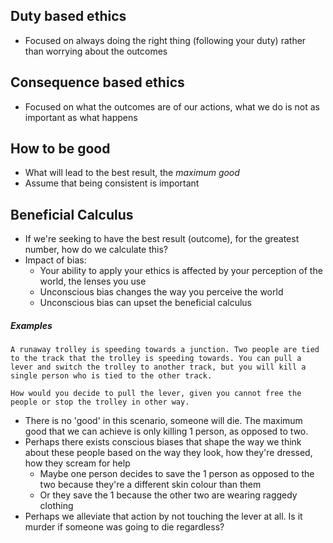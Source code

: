 ## Duty based ethics
- Focused on always doing the right thing (following your duty) rather than worrying about the outcomes
## Consequence based ethics
- Focused on what the outcomes are of our actions, what we do is not as important as what happens

## How to be good
- What will lead to the best result, the *maximum good*
- Assume that being consistent is important 

## Beneficial Calculus
- If we're seeking to have the best result (outcome), for the greatest number, how do we calculate this?
- Impact of bias:
	- Your ability to apply your ethics is affected by your perception of the world, the lenses you use
	- Unconscious bias changes the way you perceive the world
	- Unconscious bias can upset the beneficial calculus

##### Examples

```
A runaway trolley is speeding towards a junction. Two people are tied to the track that the trolley is speeding towards. You can pull a lever and switch the trolley to another track, but you will kill a single person who is tied to the other track. 

How would you decide to pull the lever, given you cannot free the people or stop the trolley in other way.
```

- There is no 'good' in this scenario, someone will die. The maximum good that we can achieve is only killing 1 person, as opposed to two. 
- Perhaps there exists conscious biases that shape the way we think about these people based on the way they look, how they're dressed, how they scream for help
	- Maybe one person decides to save the 1 person as opposed to the two because they're a different skin colour than them
	- Or they save the 1 because the other two are wearing raggedy clothing
- Perhaps we alleviate that action by not touching the lever at all. Is it murder if someone was going to die regardless?
